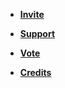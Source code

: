 - [**Invite**](https://discord.com/oauth2/authorize?client_id=1037396167123816499)

- [**Support**](https://discord.gg/DEEZY5cwpy)

- [**Vote**](https://top.gg/bot/1037396167123816499/vote)

- [**Credits**](credits.md)
